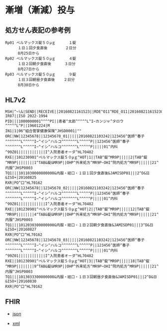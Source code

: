 # 漸増（漸減）投与

## 処方せん表記の参考例
```
Rp01 ベルマックス錠５０μｇ      １錠
    　１日１回夕食直後        ２日分
    　8月25日から
Rp02 ベルマックス錠５０μｇ      ４錠
    　１日２回朝夕食直後      ３日分
    　8月27日から
Rp03 ベルマックス錠５０μｇ      ９錠
    　１日３回朝昼夕食直後    ２日分
    　8月30日から
```

## HL7v2
```
MSH|^~\&|SEND||RECEIVE||20160821161523||RDE^O11^RDE_O11|201608211615230143|P|2.5||||||~ISO IR87||ISO 2022-1994
PID|||1000000001^^^^PI||患者^太郎^^^^^L^I~カンジャ^タロウ^^^^^L^P||19601224|M
IN1|1|06^組合管掌健康保険^JHSD0001|""
ORC|NW|12345678||12345678_01|||||20160821103242|123456^医師^春子^^^^^^^L^^^^^I~^イシ^ハルコ^^^^^^^L^^^^^P||123456^医師^春子^^^^^^^L^^^^^I~^イシ^ハルコ^^^^^^^L^^^^^P|||||01^内科^99Z01||||||||||||I^入院患者オーダ^HL70482
RXE||101230901^ペルマックス錠５０μｇ^HOT|1||TAB^錠^MR9P|||||2|TAB^錠^MR9P||||||||1^TAB&錠&MR9P||OHP^外来処方^MR9P~OHI^院内処方^MR9P||||||21^内服^JHSP0003
TQ1|||1011030000000000&内服・経口・１日１回夕食直後&JAMISDP01|||2^D&日&ISO+|20160825
RXR|PO^口^HL70162
ORC|NW|12345678||12345678_02|||||20160821103242|123456^医師^春子^^^^^^^L^^^^^I~^イシ^ハルコ^^^^^^^L^^^^^P||123456^医師^春子^^^^^^^L^^^^^I~^イシ^ハルコ^^^^^^^L^^^^^P|||||01^内科^99Z01||||||||||||I^入院患者オーダ^HL70482
RXE||101230901^ペルマックス錠５０μｇ^HOT|2||TAB^錠^MR9P|||||12|TAB^錠^MR9P||||||||4^TAB&錠&MR9P||OHP^外来処方^MR9P~OHI^院内処方^MR9P||||||21^内服^JHSP0003
TQ1|||1012030300000000&内服・経口・１日２回朝夕食直後&JAMISDP01|||3^D&日&ISO+|20160827
RXR|PO^口^HL70162
ORC|NW|12345678||12345678_03|||||20160821103242|123456^医師^春子^^^^^^^L^^^^^I~^イシ^ハルコ^^^^^^^L^^^^^P||123456^医師^春子^^^^^^^L^^^^^I~^イシ^ハルコ^^^^^^^L^^^^^P|||||01^内科^99Z01||||||||||||I^入院患者オーダ^HL70482
RXE||101230901^ペルマックス錠５０μｇ^HOT|3||TAB^錠^MR9P|||||18|TAB^錠^MR9P||||||||9^TAB&錠&MR9P||OHP^外来処方^MR9P~OHI^院内処方^MR9P||||||21^内服^JHSP0003
TQ1|||1013033300000000&内服・経口・１日３回朝昼夕食直後&JAMISDP01|||2^D&日&ISO+|20160830
RXR|PO^口^HL70162
```

## FHIR
- [json](https://github.com/Acedia-Belphegor/hl7v2-to-fhir/blob/master/examples/prescription/example-06/example_06.json)

- [xml](https://github.com/Acedia-Belphegor/hl7v2-to-fhir/blob/master/examples/prescription/example-06/example_06.xml)